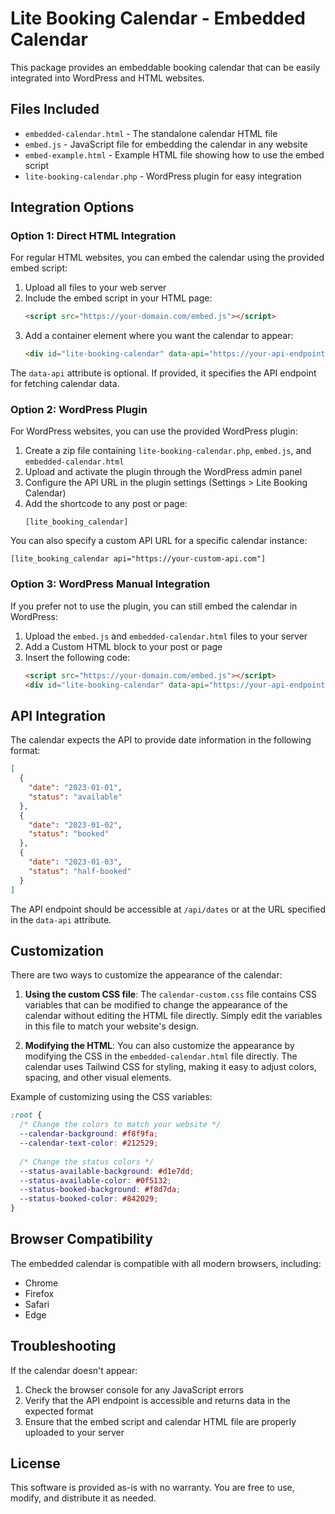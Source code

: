 # Lite Booking Calendar - Embedded Calendar

This package provides an embeddable booking calendar that can be easily integrated into WordPress and HTML websites.

## Files Included

- `embedded-calendar.html` - The standalone calendar HTML file
- `embed.js` - JavaScript file for embedding the calendar in any website
- `embed-example.html` - Example HTML file showing how to use the embed script
- `lite-booking-calendar.php` - WordPress plugin for easy integration

## Integration Options

### Option 1: Direct HTML Integration

For regular HTML websites, you can embed the calendar using the provided embed script:

1. Upload all files to your web server
2. Include the embed script in your HTML page:
   ```html
   <script src="https://your-domain.com/embed.js"></script>
   ```
3. Add a container element where you want the calendar to appear:
   ```html
   <div id="lite-booking-calendar" data-api="https://your-api-endpoint"></div>
   ```

The `data-api` attribute is optional. If provided, it specifies the API endpoint for fetching calendar data.

### Option 2: WordPress Plugin

For WordPress websites, you can use the provided WordPress plugin:

1. Create a zip file containing `lite-booking-calendar.php`, `embed.js`, and `embedded-calendar.html`
2. Upload and activate the plugin through the WordPress admin panel
3. Configure the API URL in the plugin settings (Settings > Lite Booking Calendar)
4. Add the shortcode to any post or page:
   ```
   [lite_booking_calendar]
   ```

You can also specify a custom API URL for a specific calendar instance:
```
[lite_booking_calendar api="https://your-custom-api.com"]
```

### Option 3: WordPress Manual Integration

If you prefer not to use the plugin, you can still embed the calendar in WordPress:

1. Upload the `embed.js` and `embedded-calendar.html` files to your server
2. Add a Custom HTML block to your post or page
3. Insert the following code:
   ```html
   <script src="https://your-domain.com/embed.js"></script>
   <div id="lite-booking-calendar" data-api="https://your-api-endpoint"></div>
   ```

## API Integration

The calendar expects the API to provide date information in the following format:

```json
[
  {
    "date": "2023-01-01",
    "status": "available"
  },
  {
    "date": "2023-01-02",
    "status": "booked"
  },
  {
    "date": "2023-01-03",
    "status": "half-booked"
  }
]
```

The API endpoint should be accessible at `/api/dates` or at the URL specified in the `data-api` attribute.

## Customization

There are two ways to customize the appearance of the calendar:

1. **Using the custom CSS file**: The `calendar-custom.css` file contains CSS variables that can be modified to change the appearance of the calendar without editing the HTML file directly. Simply edit the variables in this file to match your website's design.

2. **Modifying the HTML**: You can also customize the appearance by modifying the CSS in the `embedded-calendar.html` file directly. The calendar uses Tailwind CSS for styling, making it easy to adjust colors, spacing, and other visual elements.

Example of customizing using the CSS variables:

```css
:root {
  /* Change the colors to match your website */
  --calendar-background: #f8f9fa;
  --calendar-text-color: #212529;
  
  /* Change the status colors */
  --status-available-background: #d1e7dd;
  --status-available-color: #0f5132;
  --status-booked-background: #f8d7da;
  --status-booked-color: #842029;
}
```

## Browser Compatibility

The embedded calendar is compatible with all modern browsers, including:
- Chrome
- Firefox
- Safari
- Edge

## Troubleshooting

If the calendar doesn't appear:
1. Check the browser console for any JavaScript errors
2. Verify that the API endpoint is accessible and returns data in the expected format
3. Ensure that the embed script and calendar HTML file are properly uploaded to your server

## License

This software is provided as-is with no warranty. You are free to use, modify, and distribute it as needed.